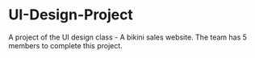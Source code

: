 # UI-Design-Project
A project of the UI design class - A bikini sales website. The team has 5 members to complete this project.
